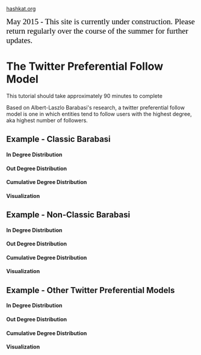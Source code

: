 [hashkat.org](http://hashkat.org)

<span style="color:black; font-family:Georgia; font-size:1.5em;">May 2015 - This site is currently under construction. Please return regularly over the course of the summer for further updates. </span>

# The Twitter Preferential Follow Model

This tutorial should take approximately 90 minutes to complete

Based on Albert-Laszlo Barabasi's research, a twitter preferential follow model is one in which entities tend to follow users with the highest degree, aka highest number of followers.

## Example - Classic Barabasi



#### In Degree Distribution



#### Out Degree Distribution



#### Cumulative Degree Distribution



#### Visualization



## Example - Non-Classic Barabasi



#### In Degree Distribution



#### Out Degree Distribution



#### Cumulative Degree Distribution 



#### Visualization



## Example - Other Twitter Preferential Models



#### In Degree Distribution



#### Out Degree Distribution



#### Cumulative Degree Distribution



#### Visualization


